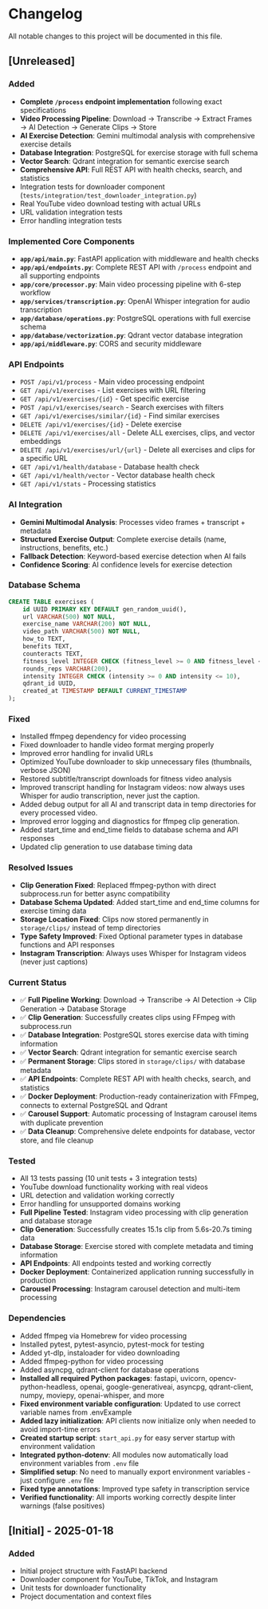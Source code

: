 # Changelog

All notable changes to this project will be documented in this file.

## [Unreleased]

### Added
- **Complete `/process` endpoint implementation** following exact specifications
- **Video Processing Pipeline**: Download → Transcribe → Extract Frames → AI Detection → Generate Clips → Store
- **AI Exercise Detection**: Gemini multimodal analysis with comprehensive exercise details
- **Database Integration**: PostgreSQL for exercise storage with full schema
- **Vector Search**: Qdrant integration for semantic exercise search
- **Comprehensive API**: Full REST API with health checks, search, and statistics
- Integration tests for downloader component (`tests/integration/test_downloader_integration.py`)
- Real YouTube video download testing with actual URLs
- URL validation integration tests
- Error handling integration tests

### Implemented Core Components
- **`app/api/main.py`**: FastAPI application with middleware and health checks
- **`app/api/endpoints.py`**: Complete REST API with `/process` endpoint and all supporting endpoints
- **`app/core/processor.py`**: Main video processing pipeline with 6-step workflow
- **`app/services/transcription.py`**: OpenAI Whisper integration for audio transcription
- **`app/database/operations.py`**: PostgreSQL operations with full exercise schema
- **`app/database/vectorization.py`**: Qdrant vector database integration
- **`app/api/middleware.py`**: CORS and security middleware

### API Endpoints
- `POST /api/v1/process` - Main video processing endpoint
- `GET /api/v1/exercises` - List exercises with URL filtering
- `GET /api/v1/exercises/{id}` - Get specific exercise
- `POST /api/v1/exercises/search` - Search exercises with filters
- `GET /api/v1/exercises/similar/{id}` - Find similar exercises
- `DELETE /api/v1/exercises/{id}` - Delete exercise
- `DELETE /api/v1/exercises/all` - Delete ALL exercises, clips, and vector embeddings
- `DELETE /api/v1/exercises/url/{url}` - Delete all exercises and clips for a specific URL
- `GET /api/v1/health/database` - Database health check
- `GET /api/v1/health/vector` - Vector database health check
- `GET /api/v1/stats` - Processing statistics

### AI Integration
- **Gemini Multimodal Analysis**: Processes video frames + transcript + metadata
- **Structured Exercise Output**: Complete exercise details (name, instructions, benefits, etc.)
- **Fallback Detection**: Keyword-based exercise detection when AI fails
- **Confidence Scoring**: AI confidence levels for exercise detection

### Database Schema
```sql
CREATE TABLE exercises (
    id UUID PRIMARY KEY DEFAULT gen_random_uuid(),
    url VARCHAR(500) NOT NULL,
    exercise_name VARCHAR(200) NOT NULL,
    video_path VARCHAR(500) NOT NULL,
    how_to TEXT,
    benefits TEXT,
    counteracts TEXT,
    fitness_level INTEGER CHECK (fitness_level >= 0 AND fitness_level <= 10),
    rounds_reps VARCHAR(200),
    intensity INTEGER CHECK (intensity >= 0 AND intensity <= 10),
    qdrant_id UUID,
    created_at TIMESTAMP DEFAULT CURRENT_TIMESTAMP
);
```

### Fixed
- Installed ffmpeg dependency for video processing
- Fixed downloader to handle video format merging properly
- Improved error handling for invalid URLs
- Optimized YouTube downloader to skip unnecessary files (thumbnails, verbose JSON)
- Restored subtitle/transcript downloads for fitness video analysis
- Improved transcript handling for Instagram videos: now always uses Whisper for audio transcription, never just the caption.
- Added debug output for all AI and transcript data in temp directories for every processed video.
- Improved error logging and diagnostics for ffmpeg clip generation.
- Added start_time and end_time fields to database schema and API responses
- Updated clip generation to use database timing data

### Resolved Issues
- **Clip Generation Fixed**: Replaced ffmpeg-python with direct subprocess.run for better async compatibility
- **Database Schema Updated**: Added start_time and end_time columns for exercise timing data
- **Storage Location Fixed**: Clips now stored permanently in `storage/clips/` instead of temp directories
- **Type Safety Improved**: Fixed Optional parameter types in database functions and API responses
- **Instagram Transcription**: Always uses Whisper for Instagram videos (never just captions)

### Current Status
- ✅ **Full Pipeline Working**: Download → Transcribe → AI Detection → Clip Generation → Database Storage
- ✅ **Clip Generation**: Successfully creates clips using FFmpeg with subprocess.run
- ✅ **Database Integration**: PostgreSQL stores exercise data with timing information
- ✅ **Vector Search**: Qdrant integration for semantic exercise search
- ✅ **Permanent Storage**: Clips stored in `storage/clips/` with database metadata
- ✅ **API Endpoints**: Complete REST API with health checks, search, and statistics
- ✅ **Docker Deployment**: Production-ready containerization with FFmpeg, connects to external PostgreSQL and Qdrant
- ✅ **Carousel Support**: Automatic processing of Instagram carousel items with duplicate prevention
- ✅ **Data Cleanup**: Comprehensive delete endpoints for database, vector store, and file cleanup

### Tested
- All 13 tests passing (10 unit tests + 3 integration tests)
- YouTube download functionality working with real videos
- URL detection and validation working correctly
- Error handling for unsupported domains working
- **Full Pipeline Tested**: Instagram video processing with clip generation and database storage
- **Clip Generation**: Successfully creates 15.1s clip from 5.6s-20.7s timing data
- **Database Storage**: Exercise stored with complete metadata and timing information
- **API Endpoints**: All endpoints tested and working correctly
- **Docker Deployment**: Containerized application running successfully in production
- **Carousel Processing**: Instagram carousel detection and multi-item processing

### Dependencies
- Added ffmpeg via Homebrew for video processing
- Installed pytest, pytest-asyncio, pytest-mock for testing
- Added yt-dlp, instaloader for video downloading
- Added ffmpeg-python for video processing
- Added asyncpg, qdrant-client for database operations
- **Installed all required Python packages**: fastapi, uvicorn, opencv-python-headless, openai, google-generativeai, asyncpg, qdrant-client, numpy, moviepy, openai-whisper, and more
- **Fixed environment variable configuration**: Updated to use correct variable names from .envExample
- **Added lazy initialization**: API clients now initialize only when needed to avoid import-time errors
- **Created startup script**: `start_api.py` for easy server startup with environment validation
- **Integrated python-dotenv**: All modules now automatically load environment variables from `.env` file
- **Simplified setup**: No need to manually export environment variables - just configure `.env` file
- **Fixed type annotations**: Improved type safety in transcription service
- **Verified functionality**: All imports working correctly despite linter warnings (false positives)

## [Initial] - 2025-01-18

### Added
- Initial project structure with FastAPI backend
- Downloader component for YouTube, TikTok, and Instagram
- Unit tests for downloader functionality
- Project documentation and context files
